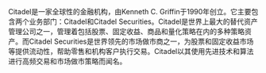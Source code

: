 Citadel是一家全球性的金融机构，由Kenneth C. Griffin于1990年创立。它主要包含两个业务部门：Citadel和Citadel Securities。Citadel是世界上最大的替代资产管理公司之一，管理着包括股票、固定收益、商品和量化策略在内的多种策略资产。而Citadel Securities是世界领先的市场做市商之一，为股票和固定收益市场等提供流动性，帮助零售和机构客户执行交易。Citadel以其使用先进技术和算法进行高频交易和市场做市策略而闻名。